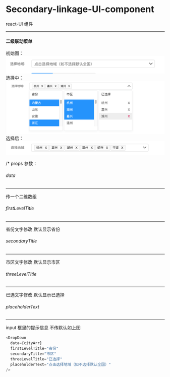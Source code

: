 # Secondary-linkage-UI-component

react-UI 组件

---

#### 二级联动菜单

初始图：  
<img src='1.png'>
选择中：  
<img src='./2.png'>
选择后：  
<img src='./3.png'>

/\* props 参数：

###### data

---

传一个二维数组

###### firstLevelTitle

---

省份文字修改 默认显示省份

###### secondaryTitle

---

市区文字修改 默认显示市区

###### threeLevelTitle

---

已选文字修改 默认显示已选择

###### placeholderText

---

input 框里的提示信息 不传默认如上图

```js
<DropDown
  data={cityArr}
  firstLevelTitle="省份"
  secondaryTitle="市区"
  threeLevelTitle="已选择"
  placeholderText="点击选择地域（如不选择默认全国）"
/>
```
